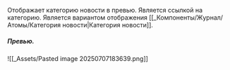 Отображает категорию новости в превью.
Является ссылкой на категорию.
Является вариантом отображения [[_Компоненты/Журнал/Атомы/Категория новости|Категория новости]].

##### Превью.
![[_Assets/Pasted image 20250707183639.png]]